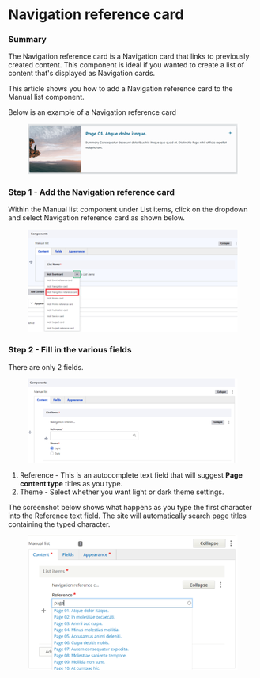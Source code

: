 # Navigation reference card

### Summary <a href="#navigationreferencecardcomponent-summary" id="navigationreferencecardcomponent-summary"></a>

The Navigation reference card is a Navigation card that links to previously created content. This component is ideal if you wanted to create a list of content that's displayed as Navigation cards.

This article shows you how to add a Navigation reference card to the Manual list component.

Below is an example of a Navigation reference card

<figure><img src="../../../.gitbook/assets/image (73).png" alt=""><figcaption></figcaption></figure>

### Step 1 - Add the Navigation reference card <a href="#navigationreferencecardcomponent-step1-addthenavigationreferencecard" id="navigationreferencecardcomponent-step1-addthenavigationreferencecard"></a>

Within the Manual list component under List items, click on the dropdown and select Navigation reference card as shown below.

<figure><img src="../../../.gitbook/assets/image (95).png" alt=""><figcaption></figcaption></figure>

### Step 2 - Fill in the various fields <a href="#navigationreferencecardcomponent-step2-fillinthevariousfields" id="navigationreferencecardcomponent-step2-fillinthevariousfields"></a>

There are only 2 fields.

<figure><img src="../../../.gitbook/assets/image (13).png" alt=""><figcaption></figcaption></figure>

1. Reference - This is an autocomplete text field that will suggest **Page content type** titles as you type.
2. Theme - Select whether you want light or dark theme settings.

The screenshot below shows what happens as you type the first character into the Reference text field. The site will automatically search page titles containing the typed character.

<figure><img src="../../../.gitbook/assets/image (29).png" alt=""><figcaption></figcaption></figure>
